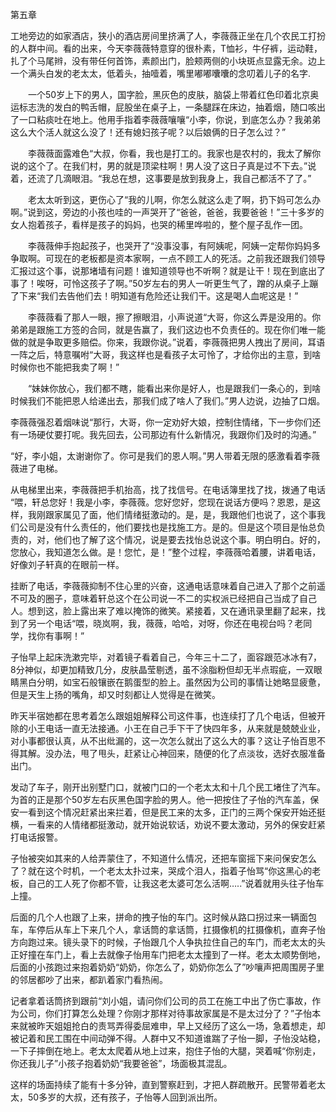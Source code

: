 第五章



工地旁边的如家酒店，狭小的酒店房间里挤满了人，李薇薇正坐在几个农民工打扮的人群中间。看的出来，今天李薇薇特意穿的很朴素，T恤衫，牛仔裤，运动鞋，扎了个马尾辫，没有带任何首饰，素颜出门，脸颊两侧的小块斑点显露无余。边上一个满头白发的老太太，低着头，抽噎着，嘴里嘟嘟囔囔的念叨着儿子的名字.



　　一个50岁上下的男人，国字脸，黑灰色的皮肤，脑袋上带着红色印着北京奥运标志洗的发白的鸭舌帽，屁股坐在桌子上，一条腿踩在床边，抽着烟，随口咳出了一口粘痰吐在地上。他用手指着李薇薇嚷嚷“小李，你说，到底怎么办？我弟弟这么大个活人就这么没了！还有媳妇孩子呢？以后娘俩的日子怎么过？”

　　李薇薇面露难色“大叔，你看，我也是打工的。我家也是农村的，我太了解你说的这个了。在我们村，男的就是顶梁柱啊！男人没了这日子真是过不下去。”说着，还流了几滴眼泪。“我总在想，这事要是放到我身上，我自己都活不了了。”

　　老太太听到这，更伤心了“我的儿啊，你怎么就这么走了啊，扔下妈可怎么办啊。”说到这，旁边的小孩也哇的一声哭开了“爸爸，爸爸，我要爸爸！”三十多岁的女人抱着孩子，看样是孩子的妈妈，也哭的稀里哗啦的，整个屋子乱作一团。

　　李薇薇伸手抱起孩子，也哭开了“没事没事，有阿姨呢，阿姨一定帮你妈妈多争取啊。可现在的老板都是资本家啊，一点不顾工人的死活。之前我还跟我们领导汇报过这个事，说那堵墙有问题！谁知道领导也不听啊？就是让干！现在到底出了事了！唉呀，可怜这孩子了啊。”50岁左右的男人一听更生气了，蹭的从桌子上蹦了下来“我们去告他们去！明知道有危险还让我们干。这是喝人血呢这是！”

　　李薇薇看了那人一眼，擦了擦眼泪，小声说道“大哥，你这么弄是没用的。你弟弟是跟施工方签的合同，就是告赢了，我们这边也不负责任的。现在你们唯一能做的就是争取更多赔偿。你来，我跟你说。”说着，李薇薇把男人拽出了房间，耳语一阵之后，特意嘱咐“大哥，我这样也是看孩子太可怜了，才给你出的主意，到啥时候你也不能把我卖了啊！”

　　“妹妹你放心，我们都不瞎，能看出来你是好人，也是跟我们一条心的，到啥时候我们不能把恩人给递出去，那我们成了啥人了我们。”男人边说，边抽了口烟。

李薇薇强忍着烟味说“那行，大哥，你一定劝好大娘，控制住情绪，下一步你们还有一场硬仗要打呢。我先回去，公司那边有什么新情况，我跟你们及时的沟通。”

“好，李小姐，太谢谢你了。你可是我们的恩人啊。”男人带着无限的感激看着李薇薇进了电梯。

从电梯里出来，李薇薇把手机抬高，找了找信号。在电话簿里找了找，拨通了电话 “喂，轩总您好！我是小李，李薇薇。您好您好，您现在说话方便吗？恩恩，是这样，我刚跟家属见了面，他们情绪挺激动的。是，是，我跟他们也说了，这个事我们公司是没有什么责任的，他们要找也是找施工方。是的。但是这个项目是怡总负责的，对，他们也了解了这个情况，说是要去找怡总说这个事。明白明白。好的，您放心，我知道怎么做。是！您忙，是！”整个过程，李薇薇哈着腰，讲着电话，好像刘子轩真的在眼前一样。

挂断了电话，李薇薇抑制不住心里的兴奋，这通电话意味着自己进入了那个之前遥不可及的圈子，意味着轩总这个在公司说一不二的实权派已经把自己当成了自己人。想到这，脸上露出来了难以掩饰的微笑。紧接着，又在通讯录里翻了起来，找到了另一个电话“喂，晓岚啊，我，薇薇，哈哈，对呀，你还在电视台吗？老同学，找你有事啊！”

子怡早上起床洗漱完毕，对着镜子看着自己，今年三十二了，面容跟范冰冰有7，8分神似，却更加精致几分，皮肤晶莹剔透，虽不涂脂粉但却无半点瑕疵，一双眼睛黑白分明，如宝石般镶嵌在鹅蛋型的脸上。虽然因为公司的事情让她略显疲惫，但是天生上扬的嘴角，却又时刻都让人觉得是在微笑。

昨天半宿她都在思考着怎么跟姐姐解释公司这件事，也连续打了几个电话，但被开除的小王电话一直无法接通。小王在自己手下干了快四年多，从来就是兢兢业业，对小事都很认真，从不出纰漏的，这一次怎么就出了这么大的事？这让子怡百思不得其解。没办法，甩了甩头，赶紧让心神回来，随便的化了点淡妆，选好衣服准备出门。

发动了车子，刚开出别墅门口，就被门口的一个老太太和十几个民工堵住了汽车。为首的正是那个50岁左右灰黑色国字脸的男人。他一把按住了子怡的汽车盖，保安一看到这个情况赶紧出来拦着，但是民工来的太多，正门的三两个保安开始还挺横，一看来的人情绪都挺激动，就开始说软话，劝说不要太激动，另外的保安赶紧打电话报警。

子怡被突如其来的人给弄蒙住了，不知道什么情况，还把车窗摇下来问保安怎么了？就在这个时机，一个老太太扑过来，哭成个泪人，指着子怡骂“你这黑心的老板，自己的工人死了你都不管，让我这老太婆可怎么活啊…..”说着就用头往子怡车上撞。

后面的几个人也跟了上来，拼命的拽子怡的车门。这时候从路口拐过来一辆面包车，车停后从车上下来几个人，拿话筒的拿话筒，扛摄像机的扛摄像机，直奔子怡方向跑过来。镜头录下的时候，子怡跟几个人争执拉住自己的车门，而老太太的头正好撞在车门上，看上去就像子怡用车门把老太太撞到了一样。老太太顺势倒地，后面的小孩跑过来抱着奶奶“奶奶，你怎么了，奶奶你怎么了”吵嚷声把周围房子里的邻居都吵了出来，都趴着家门看热闹。

记者拿着话筒挤到跟前“刘小姐，请问你们公司的员工在施工中出了伤亡事故，作为公司，你们打算怎么处理？你刚才那样对待事故家属是不是太过分了？”子怡本来就被昨天姐姐抢白的责骂弄得委屈难申，早上又经历了这么一场，急着想走，却被记着和民工围在中间动弹不得。人群中又不知道谁踹了子怡一脚，子怡没站稳，一下子摔倒在地上。老太太爬着从地上过来，抱住子怡的大腿，哭着喊“你别走，你还我儿子”小孩子抱着奶奶“我要爸爸”，场面极其混乱。

这样的场面持续了能有十多分钟，直到警察赶到，才把人群疏散开。民警带着老太太，50多岁的大叔，还有孩子，子怡等人回到派出所。

